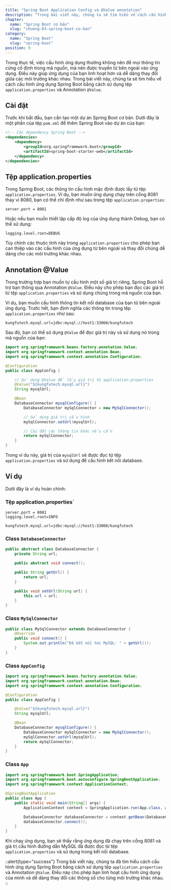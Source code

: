 ```yaml
---
title: "Spring Boot Application Config và @Value annotation"
description: "Trong bài viết này, chúng ta sẽ tìm hiểu về cách cấu hình ứng dụng Spring Boot bằng cách sử dụng tệp application.properties và Annotation @Value"
chapter:
  name: "Spring Boot cơ bản"
  slug: "chuong-03-spring-boot-co-ban"
category:
  name: "Spring Boot"
  slug: "spring-boot"
position: 9
---
```


Trong thực tế, việc cấu hình ứng dụng thường không nên để mọi thông tin cứng cố định trong mã nguồn, mà nên được truyền từ bên ngoài vào ứng dụng. Điều này giúp ứng dụng của bạn linh hoạt hơn và dễ dàng thay đổi giữa các môi trường khác nhau. Trong bài viết này, chúng ta sẽ tìm hiểu về cách cấu hình ứng dụng Spring Boot bằng cách sử dụng tệp `application.properties` và Annotation `@Value`.

## Cài đặt

Trước khi bắt đầu, bạn cần tạo một dự án Spring Boot cơ bản. Dưới đây là một phần của tệp `pom.xml` để thêm Spring Boot vào dự án của bạn:

```xml
<!-- Các dependency Spring Boot -->
<dependencies>
    <dependency>
        <groupId>org.springframework.boot</groupId>
        <artifactId>spring-boot-starter-web</artifactId>
    </dependency>
</dependencies>
```

## Tệp application.properties

Trong Spring Boot, các thông tin cấu hình mặc định được lấy từ tệp `application.properties`. Ví dụ, bạn muốn ứng dụng chạy trên cổng 8081 thay vì 8080, bạn có thể chỉ định như sau trong tệp `application.properties`:

```properties
server.port = 8081
```

Hoặc nếu bạn muốn thiết lập cấp độ log của ứng dụng thành Debug, bạn có thể sử dụng:

```properties
logging.level.root=DEBUG
```

Tùy chỉnh các thuộc tính này trong `application.properties` cho phép bạn can thiệp vào các cấu hình của ứng dụng từ bên ngoài và thay đổi chúng dễ dàng cho các môi trường khác nhau.

## Annotation @Value

Trong trường hợp bạn muốn tự cấu hình một số giá trị riêng, Spring Boot hỗ trợ bạn thông qua Annotation `@Value`. Điều này cho phép bạn đọc các giá trị từ tệp `application.properties` và sử dụng chúng trong mã nguồn của bạn.

Ví dụ, bạn muốn cấu hình thông tin kết nối database của bạn từ bên ngoài ứng dụng. Trước hết, bạn định nghĩa các thông tin trong tệp `application.properties` như sau:

```properties
kungfutech.mysql.url=jdbc:mysql://host1:33060/kungfutech
```

Sau đó, bạn có thể sử dụng `@Value` để đọc giá trị này và sử dụng nó trong mã nguồn của bạn:

```java
import org.springframework.beans.factory.annotation.Value;
import org.springframework.context.annotation.Bean;
import org.springframework.context.annotation.Configuration;

@Configuration
public class AppConfig {

    // Sử dụng @Value để lấy giá trị từ application.properties
    @Value("${kungfutech.mysql.url}")
    String mysqlUrl;

    @Bean
    DatabaseConnector mysqlConfigure() {
        DatabaseConnector mySqlConnector = new MySqlConnector();

        // Sử dụng giá trị cấu hình
        mySqlConnector.setUrl(mysqlUrl);

        // Cài đặt các thông tin khác nếu cần
        return mySqlConnector;
    }
}
```

Trong ví dụ này, giá trị của `mysqlUrl` sẽ được đọc từ tệp `application.properties` và sử dụng để cấu hình kết nối database.

## Ví dụ

Dưới đây là ví dụ hoàn chỉnh:

### Tệp application.properties`

```properties
server.port = 8081
logging.level.root=INFO

kungfutech.mysql.url=jdbc:mysql://host1:33060/kungfutech
```

### Class `DatabaseConnector`

```java
public abstract class DatabaseConnector {
    private String url;

    public abstract void connect();

    public String getUrl() {
        return url;
    }

    public void setUrl(String url) {
        this.url = url;
    }
}
```

### Class `MySqlConnector`

```java
public class MySqlConnector extends DatabaseConnector {
    @Override
    public void connect() {
        System.out.println("Đã kết nối tới MySQL: " + getUrl());
    }
}
```

### Class `AppConfig`

```java
import org.springframework.beans.factory.annotation.Value;
import org.springframework.context.annotation.Bean;
import org.springframework.context.annotation.Configuration;

@Configuration
public class AppConfig {

    @Value("${kungfutech.mysql.url}")
    String mysqlUrl;

    @Bean
    DatabaseConnector mysqlConfigure() {
        DatabaseConnector mySqlConnector = new MySqlConnector();
        mySqlConnector.setUrl(mysqlUrl);
        return mySqlConnector;
    }
}
```

### Class `App`

```java
import org.springframework.boot.SpringApplication;
import org.springframework.boot.autoconfigure.SpringBootApplication;
import org.springframework.context.ApplicationContext;

@SpringBootApplication
public class App {
    public static void main(String[] args) {
        ApplicationContext context = SpringApplication.run(App.class, args);

        DatabaseConnector databaseConnector = context.getBean(DatabaseConnector.class);
        databaseConnector.connect();
    }
}
```

Khi chạy ứng dụng, bạn sẽ thấy rằng ứng dụng đã chạy trên cổng 8081 và giá trị cấu hình đường dẫn MySQL đã được đọc từ tệp `application.properties` và sử dụng trong kết nối database.

::alert{type="success"}
Trong bài viết này, chúng ta đã tìm hiểu cách cấu hình ứng dụng Spring Boot bằng cách sử dụng tệp `application.properties` và Annotation `@Value`. Điều này cho phép bạn linh hoạt cấu hình ứng dụng của mình và dễ dàng thay đổi các thông số cho từng môi trường khác nhau.
::
